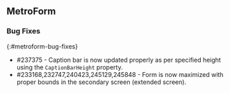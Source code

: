 ## MetroForm

### Bug Fixes
{:#metroform-bug-fixes}

* \#237375 - Caption bar is now updated properly as per specified height using the `CaptionBarHeight` property.
* \#233168,232747,240423,245129,245848 - Form is now maximized with proper bounds in the secondary screen (extended screen).
